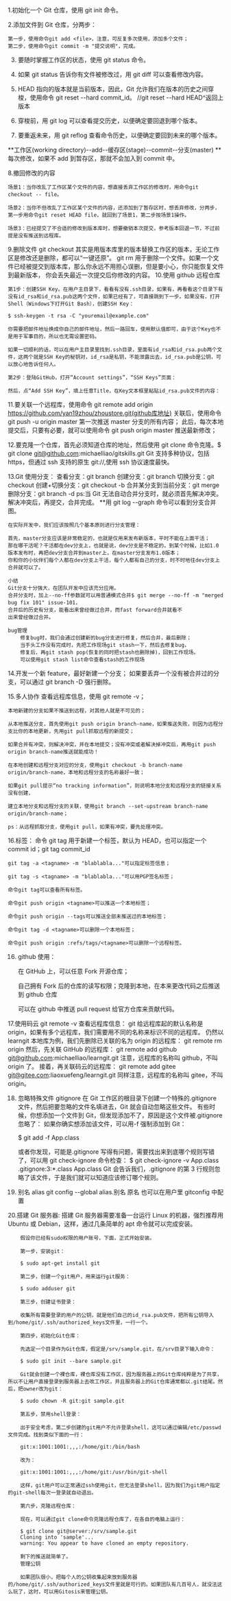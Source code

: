 1.初始化一个 Git 仓库，使用 git init 命令。

2.添加文件到 Git 仓库，分两步：

    第一步，使用命令git add <file>，注意，可反复多次使用，添加多个文件；
    第二步，使用命令git commit -m "提交说明"，完成。

3. 要随时掌握工作区的状态，使用 git status 命令。

4. 如果 git status 告诉你有文件被修改过，用 git diff 可以查看修改内容。

5. HEAD 指向的版本就是当前版本，因此，Git 允许我们在版本的历史之间穿梭，使用命令 git reset --hard commit_id。
   //git reset --hard HEAD^返回上版本

6. 穿梭前，用 git log 可以查看提交历史，以便确定要回退到哪个版本。

7. 要重返未来，用 git reflog 查看命令历史，以便确定要回到未来的哪个版本。

**工作区(working directory)--add--缓存区(stage)--commit--分支(master)
**每次修改，如果不 add 到暂存区，那就不会加入到 commit 中。

8.撤回修改的内容

    场景1：当你改乱了工作区某个文件的内容，想直接丢弃工作区的修改时，用命令git checkout -- file。

    场景2：当你不但改乱了工作区某个文件的内容，还添加到了暂存区时，想丢弃修改，分两步，第一步用命令git reset HEAD file，就回到了场景1，第二步按场景1操作。

    场景3：已经提交了不合适的修改到版本库时，想要撤销本次提交，参考版本回退一节，不过前提是没有推送到远程库。

9.删除文件
git checkout 其实是用版本库里的版本替换工作区的版本，无论工作区是修改还是删除，都可以“一键还原”。
git rm 用于删除一个文件。如果一个文件已经被提交到版本库，那么你永远不用担心误删，但是要小心，你只能恢复文件到最新版本，
你会丢失最近一次提交后你修改的内容。 10.使用 github 远程仓库

    第1步：创建SSH Key。在用户主目录下，看看有没有.ssh目录，如果有，再看看这个目录下有没有id_rsa和id_rsa.pub这两个文件，如果已经有了，可直接跳到下一步。如果没有，打开Shell（Windows下打开Git Bash），创建SSH Key：

    $ ssh-keygen -t rsa -C "youremail@example.com"

    你需要把邮件地址换成你自己的邮件地址，然后一路回车，使用默认值即可，由于这个Key也不是用于军事目的，所以也无需设置密码。

    如果一切顺利的话，可以在用户主目录里找到.ssh目录，里面有id_rsa和id_rsa.pub两个文件，这两个就是SSH Key的秘钥对，id_rsa是私钥，不能泄露出去，id_rsa.pub是公钥，可以放心地告诉任何人。

    第2步：登陆GitHub，打开“Account settings”，“SSH Keys”页面：

    然后，点“Add SSH Key”，填上任意Title，在Key文本框里粘贴id_rsa.pub文件的内容：

11.要关联一个远程库，使用命令 git remote add origin https://github.com/yan19zhou/zhoustore.git(github库地址)
关联后，使用命令 git push -u origin master 第一次推送 master 分支的所有内容；
此后，每次本地提交后，只要有必要，就可以使用命令 git push origin master 推送最新修改；

12.要克隆一个仓库，首先必须知道仓库的地址，然后使用 git clone 命令克隆。$ git clone git@github.com:michaelliao/gitskills.git
Git 支持多种协议，包括 https，但通过 ssh 支持的原生 git://,使用 ssh 协议速度最快。

13.Git 使用分支：
查看分支：git branch
创建分支：git branch <name>
切换分支：git checkout <name>
创建+切换分支：git checkout -b <name>
合并某分支到当前分支：git merge <name>
删除分支：git branch -d <name>
ps:当 Git 无法自动合并分支时，就必须首先解决冲突。解决冲突后，再提交，合并完成。
\*\*用 git log --graph 命令可以看到分支合并图。

    在实际开发中，我们应该按照几个基本原则进行分支管理：

    首先，master分支应该是非常稳定的，也就是仅用来发布新版本，平时不能在上面干活；
    那在哪干活呢？干活都在dev分支上，也就是说，dev分支是不稳定的，到某个时候，比如1.0版本发布时，再把dev分支合并到master上，在master分支发布1.0版本；
    你和你的小伙伴们每个人都在dev分支上干活，每个人都有自己的分支，时不时地往dev分支上合并就可以了。

    小结
    Git分支十分强大，在团队开发中应该充分应用。
    合并分支时，加上--no-ff参数就可以用普通模式合并$ git merge --no-ff -m "merged bug fix 101" issue-101，
    合并后的历史有分支，能看出来曾经做过合并，而fast forward合并就看不
    出来曾经做过合并。

    bug管理
    	修复bug时，我们会通过创建新的bug分支进行修复，然后合并，最后删除；
    	当手头工作没有完成时，先把工作现场git stash一下，然后去修复bug，
    	修复后，再git stash pop(恢复的同时把stash也删除掉)，回到工作现场。
    	可以使用git stash list命令查看stash的工作现场

14.开发一个新 feature，最好新建一个分支；
如果要丢弃一个没有被合并过的分支，可以通过 git branch -D <name>强行删除。

15.多人协作
查看远程库信息，使用 git remote -v；

    本地新建的分支如果不推送到远程，对其他人就是不可见的；

    从本地推送分支，首先使用git push origin branch-name，如果推送失败，则因为远程分支比你的本地更新，先用git pull抓取远程的新提交；

    如果合并有冲突，则解决冲突，并在本地提交；没有冲突或者解决掉冲突后，再用git push origin branch-name推送就能成功！

    在本地创建和远程分支对应的分支，使用git checkout -b branch-name origin/branch-name，本地和远程分支的名称最好一致；

    如果git pull提示“no tracking information”，则说明本地分支和远程分支的链接关系没有创建，

    建立本地分支和远程分支的关联，使用git branch --set-upstream branch-name origin/branch-name；

    ps：从远程抓取分支，使用git pull，如果有冲突，要先处理冲突。


16.标签：
命令 git tag <name>用于新建一个标签，默认为 HEAD，也可以指定一个 commit id；git tag <name> commit_id

    git tag -a <tagname> -m "blablabla..."可以指定标签信息；

    git tag -s <tagname> -m "blablabla..."可以用PGP签名标签；

    命令git tag可以查看所有标签。

    命令git push origin <tagname>可以推送一个本地标签；

    命令git push origin --tags可以推送全部未推送过的本地标签；

    命令git tag -d <tagname>可以删除一个本地标签；

    命令git push origin :refs/tags/<tagname>可以删除一个远程标签。

16. github 使用：

    在 GitHub 上，可以任意 Fork 开源仓库；

    自己拥有 Fork 后的仓库的读写权限；克隆到本地，在本来更改代码之后推送到 github 仓库

    可以在 github 中推送 pull request 给官方仓库来贡献代码。

17.使用码云
git remote -v 查看远程库信息：
git 给远程库起的默认名称是 origin，如果有多个远程库，我们需要用不同的名称来标识不同的远程库。
仍然以 learngit 本地库为例，我们先删除已关联的名为 origin 的远程库：
git remote rm origin
然后，先关联 GitHub 的远程库：
git remote add github git@github.com:michaelliao/learngit.git
注意，远程库的名称叫 github，不叫 origin 了。
接着，再关联码云的远程库：
git remote add gitee git@gitee.com:liaoxuefeng/learngit.git
同样注意，远程库的名称叫 gitee，不叫 origin。

18. 忽略特殊文件 gitignore
    在 Git 工作区的根目录下创建一个特殊的.gitignore 文件，然后把要忽略的文件名填进去，Git 就会自动忽略这些文件。
    有些时候，你想添加一个文件到 Git，但发现添加不了，原因是这个文件被.gitignore 忽略了：
    如果你确实想添加该文件，可以用-f 强制添加到 Git：

    $ git add -f App.class

    或者你发现，可能是.gitignore 写得有问题，需要找出来到底哪个规则写错了，可以用 git check-ignore 命令检查：
    $ git check-ignore -v App.class
    .gitignore:3:\*.class App.class
    Git 会告诉我们，.gitignore 的第 3 行规则忽略了该文件，于是我们就可以知道应该修订哪个规则。

19. 别名 alias
    git config --global alias.别名 原名 也可以在用户里 gitconfig 中配置

20.搭建 Git 服务器:
搭建 Git 服务器需要准备一台运行 Linux 的机器，强烈推荐用 Ubuntu 或 Debian，这样，通过几条简单的 apt 命令就可以完成安装。

    	假设你已经有sudo权限的用户账号，下面，正式开始安装。

    	第一步，安装git：

    	$ sudo apt-get install git

    	第二步，创建一个git用户，用来运行git服务：

    	$ sudo adduser git

    	第三步，创建证书登录：

    	收集所有需要登录的用户的公钥，就是他们自己的id_rsa.pub文件，把所有公钥导入到/home/git/.ssh/authorized_keys文件里，一行一个。

    	第四步，初始化Git仓库：

    	先选定一个目录作为Git仓库，假定是/srv/sample.git，在/srv目录下输入命令：

    	$ sudo git init --bare sample.git

    	Git就会创建一个裸仓库，裸仓库没有工作区，因为服务器上的Git仓库纯粹是为了共享，所以不让用户直接登录到服务器上去改工作区，并且服务器上的Git仓库通常都以.git结尾。然后，把owner改为git：

    	$ sudo chown -R git:git sample.git

    	第五步，禁用shell登录：

    	出于安全考虑，第二步创建的git用户不允许登录shell，这可以通过编辑/etc/passwd文件完成。找到类似下面的一行：

    	git:x:1001:1001:,,,:/home/git:/bin/bash

    	改为：

    	git:x:1001:1001:,,,:/home/git:/usr/bin/git-shell

    	这样，git用户可以正常通过ssh使用git，但无法登录shell，因为我们为git用户指定的git-shell每次一登录就自动退出。

    	第六步，克隆远程仓库：

    	现在，可以通过git clone命令克隆远程仓库了，在各自的电脑上运行：

    	$ git clone git@server:/srv/sample.git
    	Cloning into 'sample'...
    	warning: You appear to have cloned an empty repository.

    	剩下的推送就简单了。
    	管理公钥

    	如果团队很小，把每个人的公钥收集起来放到服务器的/home/git/.ssh/authorized_keys文件里就是可行的。如果团队有几百号人，就没法这么玩了，这时，可以用Gitosis来管理公钥。




